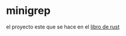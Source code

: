 # minigrep
el proyecto este que se hace en el [libro de rust](https://doc.rust-lang.org/book/ch12-00-an-io-project.html)
